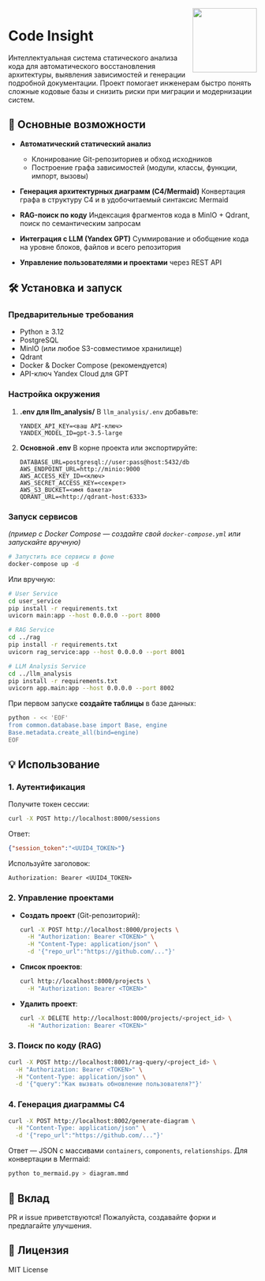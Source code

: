 <img src="https://static.beeline.ru/upload/dpcupload/contents/342/avatarbee_2704.svg" align="right" width="130"/>

# Code Insight

Интеллектуальная система статического анализа кода для автоматического восстановления архитектуры, выявления зависимостей и генерации подробной документации. Проект помогает инженерам быстро понять сложные кодовые базы и снизить риски при миграции и модернизации систем.

## 🎯 Основные возможности

* **Автоматический статический анализ**

  * Клонирование Git-репозиториев и обход исходников
  * Построение графа зависимостей (модули, классы, функции, импорт, вызовы)
* **Генерация архитектурных диаграмм (C4/Mermaid)**
  Конвертация графа в структуру C4 и в удобочитаемый синтаксис Mermaid
* **RAG-поиск по коду**
  Индексация фрагментов кода в MinIO + Qdrant, поиск по семантическим запросам
* **Интеграция с LLM (Yandex GPT)**
  Суммирование и обобщение кода на уровне блоков, файлов и всего репозитория
* **Управление пользователями и проектами** через REST API

## 🛠️ Установка и запуск

### Предварительные требования

* Python ≥ 3.12
* PostgreSQL
* MinIO (или любое S3-совместимое хранилище)
* Qdrant
* Docker & Docker Compose (рекомендуется)
* API-ключ Yandex Cloud для GPT

### Настройка окружения

1. **.env для llm\_analysis/**
   В `llm_analysis/.env` добавьте:

   ```dotenv
   YANDEX_API_KEY=<ваш API-ключ>
   YANDEX_MODEL_ID=gpt-3.5-large
   ```
2. **Основной .env**
   В корне проекта или экспортируйте:

   ```dotenv
   DATABASE_URL=postgresql://user:pass@host:5432/db
   AWS_ENDPOINT_URL=http://minio:9000
   AWS_ACCESS_KEY_ID=<ключ>
   AWS_SECRET_ACCESS_KEY=<секрет>
   AWS_S3_BUCKET=<имя бакета>
   QDRANT_URL=<http://qdrant-host:6333>
   ```

### Запуск сервисов

*(пример с Docker Compose — создайте свой `docker-compose.yml` или запускайте вручную)*

```bash
# Запустить все сервисы в фоне
docker-compose up -d
```

Или вручную:

```bash
# User Service
cd user_service
pip install -r requirements.txt
uvicorn main:app --host 0.0.0.0 --port 8000

# RAG Service
cd ../rag
pip install -r requirements.txt
uvicorn rag_service:app --host 0.0.0.0 --port 8001

# LLM Analysis Service
cd ../llm_analysis
pip install -r requirements.txt
uvicorn app.main:app --host 0.0.0.0 --port 8002
```

При первом запуске **создайте таблицы** в базе данных:

```bash
python - << 'EOF'
from common.database.base import Base, engine
Base.metadata.create_all(bind=engine)
EOF
```

## 💡 Использование

### 1. Аутентификация

Получите токен сессии:

```bash
curl -X POST http://localhost:8000/sessions
```

Ответ:

```json
{"session_token":"<UUID4_TOKEN>"}
```

Используйте заголовок:

```
Authorization: Bearer <UUID4_TOKEN>
```

### 2. Управление проектами

* **Создать проект** (Git-репозиторий):

  ```bash
  curl -X POST http://localhost:8000/projects \
    -H "Authorization: Bearer <TOKEN>" \
    -H "Content-Type: application/json" \
    -d '{"repo_url":"https://github.com/..."}'
  ```
* **Список проектов**:

  ```bash
  curl http://localhost:8000/projects \
    -H "Authorization: Bearer <TOKEN>"
  ```
* **Удалить проект**:

  ```bash
  curl -X DELETE http://localhost:8000/projects/<project_id> \
    -H "Authorization: Bearer <TOKEN>"
  ```

### 3. Поиск по коду (RAG)

```bash
curl -X POST http://localhost:8001/rag-query/<project_id> \
  -H "Authorization: Bearer <TOKEN>" \
  -H "Content-Type: application/json" \
  -d '{"query":"Как вызвать обновление пользователя?"}'
```

### 4. Генерация диаграммы C4

```bash
curl -X POST http://localhost:8002/generate-diagram \
  -H "Content-Type: application/json" \
  -d '{"repo_url":"https://github.com/..."}'
```

Ответ — JSON с массивами `containers`, `components`, `relationships`.
Для конвертации в Mermaid:

```bash
python to_mermaid.py > diagram.mmd
```

## 🤝 Вклад

PR и issue приветствуются! Пожалуйста, создавайте форки и предлагайте улучшения.

## 📄 Лицензия

MIT License
